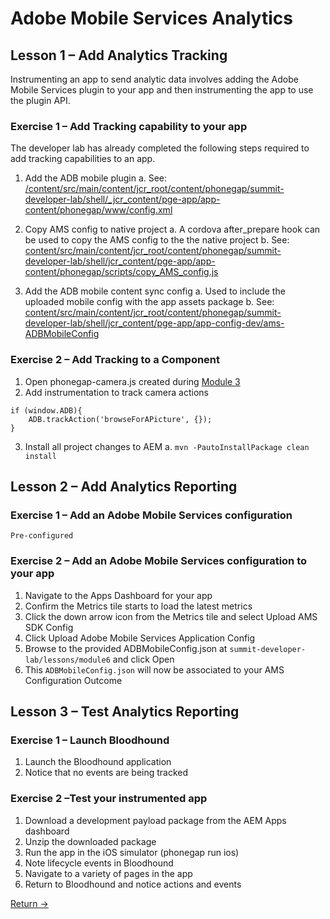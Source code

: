 Adobe Mobile Services Analytics
=========

## Lesson 1 – Add Analytics Tracking 

Instrumenting an app to send analytic data involves adding the Adobe Mobile Services plugin to your app and then instrumenting the app to use the plugin API.

### Exercise 1 – Add Tracking capability to your app
The developer lab has already completed the following steps required to add tracking capabilities to an app. 

1. Add the ADB mobile plugin 
  a. See: [/content/src/main/content/jcr_root/content/phonegap/summit-developer-lab/shell/_jcr_content/pge-app/app-content/phonegap/www/config.xml](../../content/src/main/content/jcr_root/content/phonegap/summit-developer-lab/shell/_jcr_content/pge-app/app-content/phonegap/www/config.xml)

2.	Copy AMS config to native project 
  a. A cordova after_prepare hook can be used to copy the AMS config to the the native project
b. See: [content/src/main/content/jcr_root/content/phonegap/summit-developer-lab/shell/jcr_content/pge-app/app-content/phonegap/scripts/copy_AMS_config.js](../../content/src/main/content/jcr_root/content/phonegap/summit-developer-lab/shell/jcr_content/pge-app/app-content/phonegap/scripts/copy_AMS_config.js)

3.	Add the ADB mobile content sync config
  a.	Used to include the uploaded mobile config with the app assets package
  b.	See: [content/src/main/content/jcr_root/content/phonegap/summit-developer-lab/shell/jcr_content/pge-app/app-config-dev/ams-ADBMobileConfig](../../content/src/main/content/jcr_root/content/phonegap/summit-developer-lab/shell/jcr_content/pge-app/app-config-dev/ams-ADBMobileConfig)

### Exercise 2 – Add Tracking to a Component
1.	Open phonegap-camera.js created during [Module 3](../module3)
2.	Add instrumentation to track camera actions 

```
if (window.ADB){
    ADB.trackAction('browseForAPicture', {});
}
```

3.	Install all project changes to AEM
  a. `mvn -PautoInstallPackage clean install`

## Lesson 2 – Add Analytics Reporting

### Exercise 1 – Add an Adobe Mobile Services configuration 

`Pre-configured`

### Exercise 2 – Add an Adobe Mobile Services configuration to your app
1.	Navigate to the Apps Dashboard for your app
2.	Confirm the Metrics tile starts to load the latest metrics
3.	Click the down arrow icon from the Metrics tile and select Upload AMS SDK Config 
4.	Click Upload Adobe Mobile Services Application Config 
5.	Browse to the provided ADBMobileConfig.json at `summit-developer-lab/lessons/module6` and click Open
6.	This `ADBMobileConfig.json` will now be associated to your AMS Configuration
Outcome

## Lesson 3 – Test Analytics Reporting

### Exercise 1 – Launch Bloodhound
1.	Launch the Bloodhound application
2.	Notice that no events are being tracked

### Exercise 2 –Test your instrumented app
1.	Download a development payload package from the AEM Apps dashboard
2.	Unzip the downloaded package
3.	Run the app in the iOS simulator (phonegap run ios)
4.	Note lifecycle events in Bloodhound
5.	Navigate to a variety of pages in the app
6.	Return to Bloodhound and notice actions and events


[Return →](../)